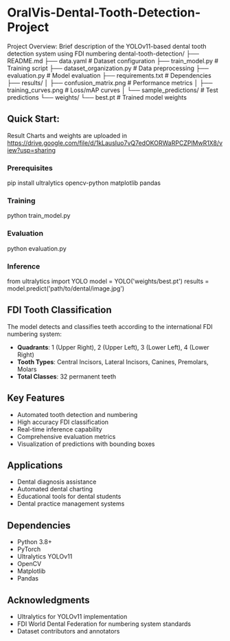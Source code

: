 # OralVis-Dental-Tooth-Detection-Project
Project Overview: Brief description of the YOLOv11-based dental tooth detection system using FDI numbering
dental-tooth-detection/
├── README.md
├── data.yaml # Dataset configuration
├── train_model.py # Training script
├── dataset_organization.py # Data preprocessing
├── evaluation.py # Model evaluation
├── requirements.txt # Dependencies
├── results/
│ ├── confusion_matrix.png # Performance metrics
│ ├── training_curves.png # Loss/mAP curves
│ └── sample_predictions/ # Test predictions
└── weights/
└── best.pt # Trained model weights


## Quick Start:
Result Charts and weights are uploaded in https://drive.google.com/file/d/1kLausIuo7vQ7edOKORWaRPCZPlMwR1X8/view?usp=sharing 

### Prerequisites
pip install ultralytics opencv-python matplotlib pandas


### Training
python train_model.py



### Evaluation
python evaluation.py



### Inference
from ultralytics import YOLO
model = YOLO('weights/best.pt')
results = model.predict('path/to/dental/image.jpg')



## FDI Tooth Classification
The model detects and classifies teeth according to the international FDI numbering system:
- **Quadrants**: 1 (Upper Right), 2 (Upper Left), 3 (Lower Left), 4 (Lower Right)
- **Tooth Types**: Central Incisors, Lateral Incisors, Canines, Premolars, Molars
- **Total Classes**: 32 permanent teeth

## Key Features
- Automated tooth detection and numbering
- High accuracy FDI classification
- Real-time inference capability
- Comprehensive evaluation metrics
- Visualization of predictions with bounding boxes

## Applications
- Dental diagnosis assistance
- Automated dental charting
- Educational tools for dental students
- Dental practice management systems

## Dependencies
- Python 3.8+
- PyTorch
- Ultralytics YOLOv11
- OpenCV
- Matplotlib
- Pandas

## Acknowledgments
- Ultralytics for YOLOv11 implementation
- FDI World Dental Federation for numbering system standards
- Dataset contributors and annotators
